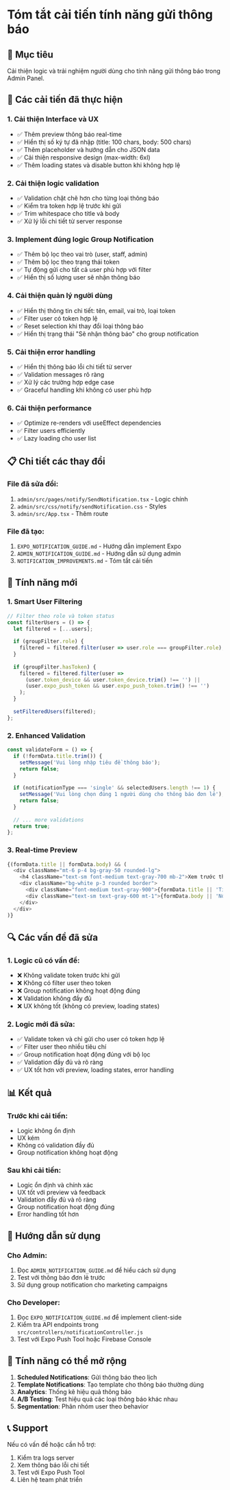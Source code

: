 # Tóm tắt cải tiến tính năng gửi thông báo

## 🎯 Mục tiêu
Cải thiện logic và trải nghiệm người dùng cho tính năng gửi thông báo trong Admin Panel.

## 🔧 Các cải tiến đã thực hiện

### 1. **Cải thiện Interface và UX**
- ✅ Thêm preview thông báo real-time
- ✅ Hiển thị số ký tự đã nhập (title: 100 chars, body: 500 chars)
- ✅ Thêm placeholder và hướng dẫn cho JSON data
- ✅ Cải thiện responsive design (max-width: 6xl)
- ✅ Thêm loading states và disable button khi không hợp lệ

### 2. **Cải thiện logic validation**
- ✅ Validation chặt chẽ hơn cho từng loại thông báo
- ✅ Kiểm tra token hợp lệ trước khi gửi
- ✅ Trim whitespace cho title và body
- ✅ Xử lý lỗi chi tiết từ server response

### 3. **Implement đúng logic Group Notification**
- ✅ Thêm bộ lọc theo vai trò (user, staff, admin)
- ✅ Thêm bộ lọc theo trạng thái token
- ✅ Tự động gửi cho tất cả user phù hợp với filter
- ✅ Hiển thị số lượng user sẽ nhận thông báo

### 4. **Cải thiện quản lý người dùng**
- ✅ Hiển thị thông tin chi tiết: tên, email, vai trò, loại token
- ✅ Filter user có token hợp lệ
- ✅ Reset selection khi thay đổi loại thông báo
- ✅ Hiển thị trạng thái "Sẽ nhận thông báo" cho group notification

### 5. **Cải thiện error handling**
- ✅ Hiển thị thông báo lỗi chi tiết từ server
- ✅ Validation messages rõ ràng
- ✅ Xử lý các trường hợp edge case
- ✅ Graceful handling khi không có user phù hợp

### 6. **Cải thiện performance**
- ✅ Optimize re-renders với useEffect dependencies
- ✅ Filter users efficiently
- ✅ Lazy loading cho user list

## 📋 Chi tiết các thay đổi

### File đã sửa đổi:
1. `admin/src/pages/notify/SendNotification.tsx` - Logic chính
2. `admin/src/css/notify/sendNotification.css` - Styles
3. `admin/src/App.tsx` - Thêm route

### File đã tạo:
1. `EXPO_NOTIFICATION_GUIDE.md` - Hướng dẫn implement Expo
2. `ADMIN_NOTIFICATION_GUIDE.md` - Hướng dẫn sử dụng admin
3. `NOTIFICATION_IMPROVEMENTS.md` - Tóm tắt cải tiến

## 🚀 Tính năng mới

### 1. **Smart User Filtering**
```typescript
// Filter theo role và token status
const filterUsers = () => {
  let filtered = [...users];
  
  if (groupFilter.role) {
    filtered = filtered.filter(user => user.role === groupFilter.role);
  }
  
  if (groupFilter.hasToken) {
    filtered = filtered.filter(user => 
      (user.token_device && user.token_device.trim() !== '') ||
      (user.expo_push_token && user.expo_push_token.trim() !== '')
    );
  }
  
  setFilteredUsers(filtered);
};
```

### 2. **Enhanced Validation**
```typescript
const validateForm = () => {
  if (!formData.title.trim()) {
    setMessage('Vui lòng nhập tiêu đề thông báo');
    return false;
  }
  
  if (notificationType === 'single' && selectedUsers.length !== 1) {
    setMessage('Vui lòng chọn đúng 1 người dùng cho thông báo đơn lẻ');
    return false;
  }
  
  // ... more validations
  return true;
};
```

### 3. **Real-time Preview**
```typescript
{(formData.title || formData.body) && (
  <div className="mt-6 p-4 bg-gray-50 rounded-lg">
    <h4 className="text-sm font-medium text-gray-700 mb-2">Xem trước thông báo:</h4>
    <div className="bg-white p-3 rounded border">
      <div className="font-medium text-gray-900">{formData.title || 'Tiêu đề thông báo'}</div>
      <div className="text-sm text-gray-600 mt-1">{formData.body || 'Nội dung thông báo'}</div>
    </div>
  </div>
)}
```

## 🔍 Các vấn đề đã sửa

### 1. **Logic cũ có vấn đề:**
- ❌ Không validate token trước khi gửi
- ❌ Không có filter user theo token
- ❌ Group notification không hoạt động đúng
- ❌ Validation không đầy đủ
- ❌ UX không tốt (không có preview, loading states)

### 2. **Logic mới đã sửa:**
- ✅ Validate token và chỉ gửi cho user có token hợp lệ
- ✅ Filter user theo nhiều tiêu chí
- ✅ Group notification hoạt động đúng với bộ lọc
- ✅ Validation đầy đủ và rõ ràng
- ✅ UX tốt hơn với preview, loading states, error handling

## 📊 Kết quả

### Trước khi cải tiến:
- Logic không ổn định
- UX kém
- Không có validation đầy đủ
- Group notification không hoạt động

### Sau khi cải tiến:
- Logic ổn định và chính xác
- UX tốt với preview và feedback
- Validation đầy đủ và rõ ràng
- Group notification hoạt động đúng
- Error handling tốt hơn

## 🎯 Hướng dẫn sử dụng

### Cho Admin:
1. Đọc `ADMIN_NOTIFICATION_GUIDE.md` để hiểu cách sử dụng
2. Test với thông báo đơn lẻ trước
3. Sử dụng group notification cho marketing campaigns

### Cho Developer:
1. Đọc `EXPO_NOTIFICATION_GUIDE.md` để implement client-side
2. Kiểm tra API endpoints trong `src/controllers/notificationController.js`
3. Test với Expo Push Tool hoặc Firebase Console

## 🔮 Tính năng có thể mở rộng

1. **Scheduled Notifications**: Gửi thông báo theo lịch
2. **Template Notifications**: Tạo template cho thông báo thường dùng
3. **Analytics**: Thống kê hiệu quả thông báo
4. **A/B Testing**: Test hiệu quả các loại thông báo khác nhau
5. **Segmentation**: Phân nhóm user theo behavior

## 📞 Support

Nếu có vấn đề hoặc cần hỗ trợ:
1. Kiểm tra logs server
2. Xem thông báo lỗi chi tiết
3. Test với Expo Push Tool
4. Liên hệ team phát triển
